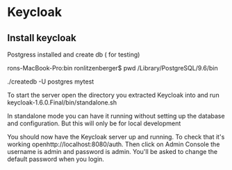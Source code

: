 # Keycloak

## Install keycloak

Postgress installed and create db ( for testing)


rons-MacBook-Pro:bin ronlitzenberger$ pwd
/Library/PostgreSQL/9.6/bin

./createdb -U postgres mytest


To start the server open the directory you extracted Keycloak into and run
keycloak-1.6.0.Final/bin/standalone.sh

In standalone mode you can have it running without setting up the database and configuration.  But this will only be for local development

You should now have the Keycloak server up and running. To check that it's working openhttp://localhost:8080/auth. Then click on Admin Console the username is admin and password is admin. You'll be asked to change the default password when you login.